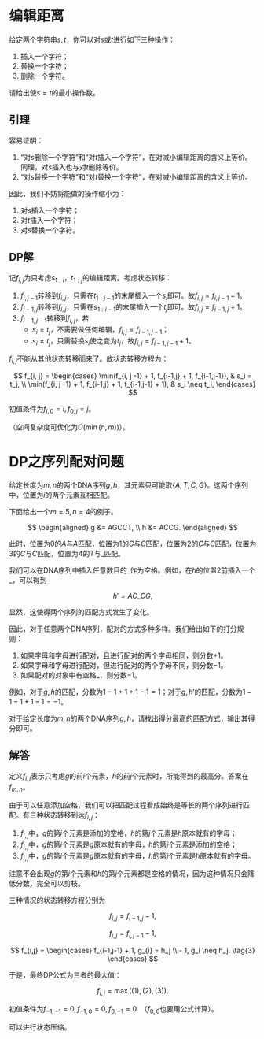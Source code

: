 # 编辑距离

给定两个字符串$s, t$，你可以对$s$或$t$进行如下三种操作：

1. 插入一个字符；
2. 替换一个字符；
3. 删除一个字符。

请给出使$s = t$的最小操作数。

## 引理

容易证明：

1. “对$s$删除一个字符”和“对$t$插入一个字符”，在对减小编辑距离的含义上等价。同理，对$s$插入也与对$t$删除等价。
2. “对$s$替换一个字符”和“对$t$替换一个字符”，在对减小编辑距离的含义上等价。

因此，我们不妨将能做的操作缩小为：

1. 对$s$插入一个字符；
2. 对$t$插入一个字符；
3. 对$s$替换一个字符。

## DP解

记$f_{i,j}$为只考虑$s_{1:i}$，$t_{1:j}$的编辑距离。考虑状态转移：

1. $f_{i,j-1}$转移到$f_{i,j}$，只需在$t_{1:j-1}$的末尾插入一个$s_i$即可。故$f_{i,j} = f_{i,j-1} + 1$。
2. $f_{i-1,j}$转移到$f_{i,j}$，只需在$s_{1:i-1}$的末尾插入一个$t_j$即可。故$f_{i,j} = f_{i-1,j} + 1$。
3. $f_{i-1,j-1}$转移到$f_{i,j}$，若
   * $s_i = t_j$，不需要做任何编辑，$f_{i,j} = f_{i-1,j-1}$；
   * $s_i \neq t_j$，只需替换$s_i$使之变为$t_j$，故$f_{i,j} = f_{i-1,j-1} + 1$。

$f_{i,j}$不能从其他状态转移而来了。故状态转移方程为：

$$
f_{i, j} = 
\begin{cases}
\min(f_{i, j -1} + 1, f_{i-1,j} + 1, f_{i-1,j-1}), & s_i = t_j, \\
\min(f_{i, j -1} + 1, f_{i-1,j} + 1, f_{i-1,j-1} + 1), & s_i \neq t_j,
\end{cases}
$$

初值条件为$f_{i,0}= i, f_{0,j}=j$。

（空间复杂度可优化为$O(\min(n,m))$）。

# DP之序列配对问题

给定长度为$m,n$的两个DNA序列$g,h$，其元素只可能取$\{A,T,C,G\}$。这两个序列中，位置为$i$的两个元素互相匹配。

下面给出一个$m=5,n=4$的例子。

$$
\begin{aligned}
g &= AGCCT, \\
h &= ACCG.
\end{aligned}
$$

此时，位置为$0$的$A$与$A$匹配，位置为$1$的$G$与$C$匹配，位置为$2$的$C$与$C$匹配，位置为$3$的$C$与$C$匹配，位置为$4$的$T$与$\_$匹配。

我们可以在DNA序列中插入任意数目的$\_$作为空格。例如，在$h$的位置$2$前插入一个$\_$，可以得到

$$
h' = AC\_CG,
$$

显然，这使得两个序列的匹配方式发生了变化。

因此，对于任意两个DNA序列，配对的方式多种多样。我们给出如下的打分规则：

1. 如果字母和字母进行配对，且进行配对的两个字母相同，则分数$+1$。
2. 如果字母和字母进行配对，但进行配对的两个字母不同，则分数$-1$。
3. 如果配对的对象中有空格$\_$，则分数$-1$。

例如，对于$g,h$的匹配，分数为$1-1+1+1-1 = 1$；对于$g,h'$的匹配，分数为$1-1-1+1-1=-1$。

对于给定长度为$m,n$的两个DNA序列$g,h$，请找出得分最高的匹配方式，输出其得分即可。

## 解答

定义$f_{i,j}$表示只考虑$g$的前$i$个元素，$h$的前$j$个元素时，所能得到的最高分。答案在$f_{m,n}$。

由于可以任意添加空格，我们可以把匹配过程看成始终是等长的两个序列进行匹配。有三种状态转移到达$f_{i,j}$：

1. $f_{i,j}$中，$g$的第$i$个元素是添加的空格，$h$的第$j$个元素是$h$原本就有的字母；
2. $f_{i,j}$中，$g$的第$i$个元素是$g$原本就有的字母，$h$的第$j$个元素是添加的空格；
3. $f_{i,j}$中，$g$的第$i$个元素是$g$原本就有的字母，$h$的第$j$个元素是$h$原本就有的字母。

注意不会出现$g$的第$i$个元素和$h$的第$j$个元素都是空格的情况，因为这种情况只会降低分数，完全可以剪枝。

三种情况的状态转移方程分别为

$$
f_{i,j} = f_{i-1,j} - 1, \tag{1}
$$

$$
f_{i,j} = f_{i,j-1} - 1, \tag{2}
$$

$$
f_{i,j} =
\begin{cases}
 f_{i-1,j-1} + 1, g_{i} = h_j \\ - 1, g_i \neq h_j. \tag{3}
\end{cases}
$$

于是，最终DP公式为三者的最大值：

$$
f_{i,j} = \max((1),(2),(3)).
$$

初值条件为$f_{-1,-1} = 0,f_{-1,0}=0, f_{0,-1}=0$. （$f_{0,0}$也要用公式计算）。

可以进行状态压缩。
